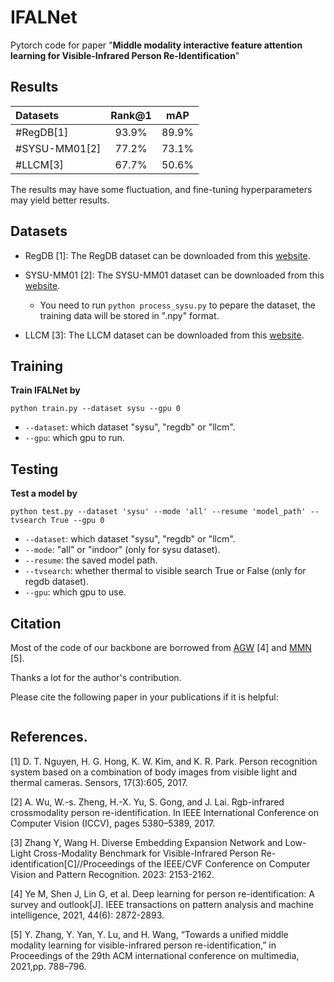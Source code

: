 # IFALNet
Pytorch code for paper "**Middle modality interactive feature attention learning for Visible-Infrared Person Re-Identification**"

## Results
| Datasets   | Rank@1   | mAP   |
| :------- | :-------: | :-------: | 
| #RegDB[1] | 93.9% | 89.9% | 
| #SYSU-MM01[2] | 77.2% | 73.1% | 
| #LLCM[3]| 67.7% | 50.6% |

The results may have some fluctuation, and fine-tuning hyperparameters may yield better results.

## Datasets
* RegDB [1]: The RegDB dataset can be downloaded from this [website](http://dm.dongguk.edu/link.html).
* SYSU-MM01 [2]: The SYSU-MM01 dataset can be downloaded from this [website](http://isee.sysu.edu.cn/project/RGBIRReID.htm).

  * You need to run `python process_sysu.py` to pepare the dataset, the training data will be stored in ".npy" format.

* LLCM [3]: The LLCM dataset can be downloaded from this [website](https://github.com/ZYK100/LLCM).

## Training
**Train IFALNet by**
```
python train.py --dataset sysu --gpu 0
```
* `--dataset`: which dataset "sysu", "regdb" or "llcm".
* `--gpu`: which gpu to run.

## Testing
**Test a model by**
```
python test.py --dataset 'sysu' --mode 'all' --resume 'model_path' --tvsearch True --gpu 0 
```
* `--dataset`: which dataset "sysu", "regdb" or "llcm".
* `--mode`: "all" or "indoor" (only for sysu dataset).
* `--resume`: the saved model path.
* `--tvsearch`: whether thermal to visible search True or False (only for regdb dataset).
* `--gpu`: which gpu to use.

## Citation
Most of the code of our backbone are borrowed from [AGW](https://github.com/mangye16/Cross-Modal-Re-ID-baseline) [4] and [MMN](https://github.com/ZYK100/MMN) [5].

Thanks a lot for the author's contribution.

Please cite the following paper in your publications if it is helpful:

```
```

## References.
[1] D. T. Nguyen, H. G. Hong, K. W. Kim, and K. R. Park. Person recognition system based on a combination of body images from visible light and thermal cameras. Sensors, 17(3):605, 2017.

[2] A. Wu, W.-s. Zheng, H.-X. Yu, S. Gong, and J. Lai. Rgb-infrared crossmodality person re-identification. In IEEE International Conference on Computer Vision (ICCV), pages 5380–5389, 2017.

[3] Zhang Y, Wang H. Diverse Embedding Expansion Network and Low-Light Cross-Modality Benchmark for Visible-Infrared Person Re-identification[C]//Proceedings of the IEEE/CVF Conference on Computer Vision and Pattern Recognition. 2023: 2153-2162.

[4] Ye M, Shen J, Lin G, et al. Deep learning for person re-identification: A survey and outlook[J]. IEEE transactions on pattern analysis and machine intelligence, 2021, 44(6): 2872-2893.

[5] Y. Zhang, Y. Yan, Y. Lu, and H. Wang, “Towards a unified middle modality learning for visible-infrared person re-identification,” in Proceedings of the 29th ACM international conference on multimedia, 2021,pp. 788–796.
